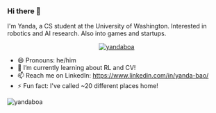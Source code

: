 ### Hi there 👋

I'm Yanda, a CS student at the University of Washington. Interested in robotics and AI research. Also into games and startups.

<p align="center"> <a href="https://github.com/yandaboa"><img src="https://github-profile-trophy.vercel.app/?username=yandaboa&theme=juicyfresh&title=Commit,Joined2020,Experience,PullRequest" alt="yandaboa" /></a> </p>

- 😄 Pronouns: he/him
- 🔭 I’m currently learning about RL and CV!
- 📫 Reach me on LinkedIn: https://www.linkedin.com/in/yanda-bao/
- ⚡ Fun fact: I've called ~20 different places home!

<p><img align="center" src="https://github-readme-streak-stats.herokuapp.com/?user=yandaboa&theme=dark" alt="yandaboa" /></p>

<!--
**yandaboa/yandaboa** is a ✨ _special_ ✨ repository because its `README.md` (this file) appears on your GitHub profile.

Here are some ideas to get you started:

- 🔭 I’m currently working on ...
- 🌱 I’m currently learning ...
- 👯 I’m looking to collaborate on ...
- 🤔 I’m looking for help with ...
- 💬 Ask me about ...
- 📫 How to reach me: ...
- 😄 Pronouns: ...
- ⚡ Fun fact: ...
-->

